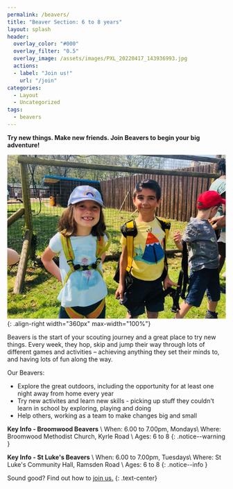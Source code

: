 ```yaml
---
permalink: /beavers/
title: "Beaver Section: 6 to 8 years"
layout: splash
header:
  overlay_color: "#000"
  overlay_filter: "0.5"
  overlay_image: /assets/images/PXL_20220417_143936993.jpg
  actions:
  - label: "Join us!"
    url: "/join"
categories:
  - Layout
  - Uncategorized
tags:
  - beavers
---
```


**Try new things. Make new friends. Join Beavers to begin your big adventure!**

![A picture of two beavers getting ready for a climbing activity](/assets/images/IMG-20190421-WA0003.jpg){: .align-right width="360px" max-width="100%"} 

Beavers is the start of your scouting journey and a great place to try new things. Every week, they hop, skip and jump their way through lots of different games and activities – achieving anything they set their minds to, and having lots of fun along the way.

Our Beavers:

- Explore the great outdoors, including the opportunity for at least one night away from home every year
- Try new activites and learn new skills - picking up stuff they couldn't learn in school by exploring, playing and doing
- Help others, working as a team to make changes big and small

**Key Info - Broomwood Beavers** \\
When: 6.00 to 7.00pm, Mondays\\
Where: Broomwood Methodist Church, Kyrle Road \\
Ages: 6 to 8
{: .notice--warning }

**Key Info - St Luke's Beavers** \\
When: 6.00 to 7.00pm, Tuesdays\\
Where: St Luke's Community Hall, Ramsden Road \\
Ages: 6 to 8
{: .notice--info }

Sound good? Find out how to <a href="../join" class="btn btn--success">join us.</a>
{: .text-center}